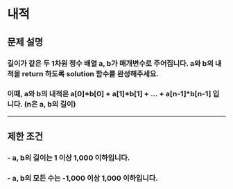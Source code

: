 # 내적
## 문제 설명
### 길이가 같은 두 1차원 정수 배열 a, b가 매개변수로 주어집니다. a와 b의 내적을 return 하도록 solution 함수를 완성해주세요.

### 이때, a와 b의 내적은 a[0]*b[0] + a[1]*b[1] + ... + a[n-1]*b[n-1] 입니다. (n은 a, b의 길이)
***
## 제한 조건
### - a, b의 길이는 1 이상 1,000 이하입니다.
### - a, b의 모든 수는 -1,000 이상 1,000 이하입니다.
